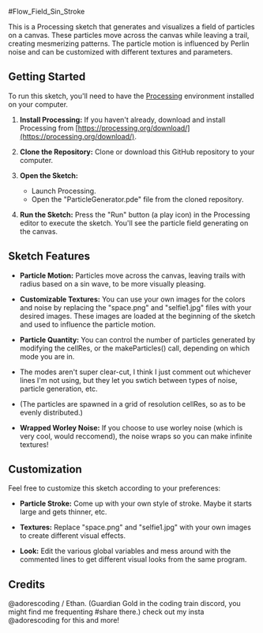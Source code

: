 #Flow_Field_Sin_Stroke

This is a Processing sketch that generates and visualizes a field of particles on a canvas. These particles move across the canvas while leaving a trail, creating mesmerizing patterns. The particle motion is influenced by Perlin noise and can be customized with different textures and parameters.

## Getting Started

To run this sketch, you'll need to have the [Processing](https://processing.org/) environment installed on your computer.

1. **Install Processing:** If you haven't already, download and install Processing from [https://processing.org/download/](https://processing.org/download/).

2. **Clone the Repository:** Clone or download this GitHub repository to your computer.

3. **Open the Sketch:**
   - Launch Processing.
   - Open the "ParticleGenerator.pde" file from the cloned repository.

4. **Run the Sketch:** Press the "Run" button (a play icon) in the Processing editor to execute the sketch. You'll see the particle field generating on the canvas.

## Sketch Features

- **Particle Motion:** Particles move across the canvas, leaving trails with radius based on a sin wave, to be more visually pleasing.

- **Customizable Textures:** You can use your own images for the colors and noise by replacing the "space.png" and "selfie1.jpg" files with your desired images. These images are loaded at the beginning of the sketch and used to influence the particle motion.

- **Particle Quantity:** You can control the number of particles generated by modifying the cellRes, or the makeParticles() call, depending on which mode you are in.
- The modes aren't super clear-cut, I think I just comment out whichever lines I'm not using, but they let you swtich between types of noise, particle generation, etc.
- (The particles are spawned in a grid of resolution cellRes, so as to be evenly distributed.)
  
- **Wrapped Worley Noise:** If you choose to use worley noise (which is very cool, would reccomend), the noise wraps so you can make infinite textures! 
  
## Customization

Feel free to customize this sketch according to your preferences:

- **Particle Stroke:** Come up with your own style of stroke. Maybe it starts large and gets thinner, etc.

- **Textures:** Replace "space.png" and "selfie1.jpg" with your own images to create different visual effects.

- **Look:** Edit the various global variables and mess around with the commented lines to get different visual looks from the same program.

## Credits

@adorescoding / Ethan. (Guardian Gold in the coding train discord, you might find me frequenting #share there.) check out my insta @adorescoding for this and more!
